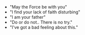 * "May the Force be with you"
* "I find your lack of faith disturbing"
* "I am your father"
* "Do or do not.. There is no try."
* "I've got a bad feeling about this."
